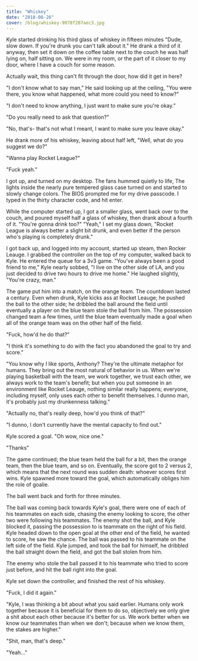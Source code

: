 ```yaml
---
title: "Whiskey"
date: "2018-08-26"
cover: /blog/whiskey-9078f207aec3.jpg
---
```


Kyle started drinking his third glass of whiskey in fifteen minutes "Dude, slow down. If you're drunk you can't talk about it." He drank a third of it anyway, then set it down on the coffee table next to the couch he was half lying on, half sitting on. We were in my room, or the part of it closer to my door, where I have a couch for some reason.

Actually wait, this thing can't fit through the door, how did it get in here?

"I don't know what to say man," He said looking up at the ceiling, "You were there, you know what happened, what more could you need to know?"

"I don't need to know anything, I just want to make sure you're okay."

"Do you really need to ask that question?"

"No, that's- that's not what I meant, I want to make sure you leave okay."

He drank more of his whiskey, leaving about half left, "Well, what do you suggest we do?"

"Wanna play Rocket League?"

"Fuck yeah."

I got up, and turned on my desktop. The fans hummed quietly to life, The lights inside the nearly pure tempered glass case turned on and started to slowly change colors. The BIOS prompted me for my drive passcode. I typed in the thirty character code, and hit enter.

While the computer started up, I got a smaller glass, went back over to the couch, and poured myself half a glass of whiskey, then drank about a fourth of it. "You're gonna drink too?" "Yeah," I set my glass down, "Rocket League is always better a slight bit drunk, and even better if the person who's playing is completely drunk."

I got back up, and logged into my account, started up steam, then Rocker Leauge. I grabbed the controller on the top of my computer, walked back to Kyle. He entered the queue for a 3v3 game. "You've always been a good friend to me," Kyle nearly sobbed, "I live on the other side of LA, and you just decided to drive two hours to drive me home." He laughed slightly, "You're crazy, man."

The game put him into a match, on the orange team. The countdown lasted a century. Even when drunk, Kyle kicks ass at Rocket Leauge; he pushed the ball to the other side; he dribbled the ball around the field until eventually a player on the blue team stole the ball from him. The possession changed team a few times, until the blue team eventually made a goal when all of the orange team was on the other half of the field.

"Fuck, how'd he do that?"

"I think it's something to do with the fact you abandoned the goal to try and score."

"You know why I like sports, Anthony? They're the ultimate metaphor for humans. They bring out the most natural of behavior in us. When we're playing basketball with the team, we work together, we trust each other, we always work to the team's benefit; but when you put someone in an environment like Rocket Leauge, nothing similar really happens; everyone, including myself, only uses each other to benefit themselves. I dunno man, it's probably just my drunkenness talking."

"Actually no, that's really deep, how'd you think of that?"

"I dunno, I don't currently have the mental capacity to find out."

Kyle scored a goal. "Oh wow, nice one."

"Thanks"

The game continued; the blue team held the ball for a bit, then the orange team, then the blue team, and so on. Eventually, the score got to 2 versus 2, which means that the next round was sudden death: whoever scores first wins. Kyle spawned more toward the goal, which automatically obliges him the role of goalie.

The ball went back and forth for three minutes.

The ball was coming back towards Kyle's goal, there were one of each of his teammates on each side, chasing the enemy looking to score, the other two were following his teammates. The enemy shot the ball, and Kyle blocked it, passing the possession to is teammate on the right of his field. Kyle headed down to the open goal at the other end of the field, he wanted to score, he saw the chance. The ball was passed to his teammate on the left side of the field. Kyle jumped, and took the ball for himself, he dribbled the ball straight down the field, and got the ball stolen from him.

The enemy who stole the ball passed it to his teammate who tried to score just before, and hit the ball right into the goal.

Kyle set down the controller, and finished the rest of his whiskey.

"Fuck, I did it again."

"Kyle, I was thinking a bit about what you said earlier. Humans only work together because it is beneficial for them to do so, objectively we only give a shit about each other because it's better for us. We work better when we know our teammates than when we don't; because when we know them, the stakes are higher."

"Shit, man, that's deep."

"Yeah…"
